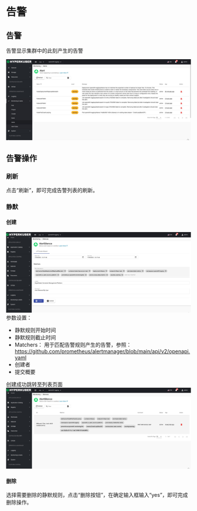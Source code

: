 # 告警

## 告警
告警显示集群中的此刻产生的告警

![Minion](../../../assets/images/monitoring/alert.jpg)

## 告警操作
### 刷新
点击“刷新”，即可完成告警列表的刷新。

### 静默

#### 创建
![Minion](../../../assets/images/monitoring/silence-create.jpg)
参数设置：
* 静默规则开始时间
* 静默规则截止时间
* Matchers： 用于匹配告警规则产生的告警，参照：https://github.com/prometheus/alertmanager/blob/main/api/v2/openapi.yaml
* 创建者
* 提交概要


创建成功跳转至列表页面
![Minion](../../../assets/images/monitoring/silence-list.jpg)
#### 删除
选择需要删除的静默规则，点击“删除按钮”，在确定输入框输入“yes”，即可完成删除操作。